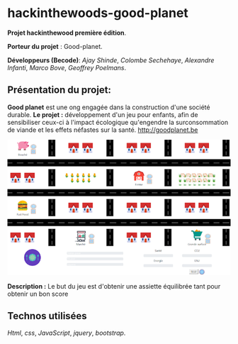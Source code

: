 # hackinthewoods-good-planet
**Projet hackinthewood première édition**.

**Porteur du projet** : Good-planet.

**Développeurs (Becode)**: _Ajay Shinde_, _Colombe Sechehaye_, _Alexandre Infanti_, _Marco Bove_, _Geoffrey Poelmans_.


Présentation du projet:
--------------------------

**Good planet** est une ong engagée dans la construction d'une société durable.
**Le projet :** développement d'un jeu pour enfants, afin de sensibiliser ceux-ci à l'impact écologique qu'engendre la surconsommation de viande et les effets néfastes sur la santé.
http://goodplanet.be

![picture](screenshot.png)


**Description :** Le but du jeu est d'obtenir une assiette équilibrée tant pour obtenir un bon score


Technos utilisées
-----------------

_Html_, _css_, _JavaScript_, _jquery_, _bootstrap_.
